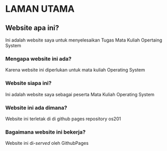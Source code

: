 # LAMAN UTAMA

## Website apa ini?
Ini adalah website saya untuk menyelesaikan Tugas Mata Kuliah Opertaing System

### Mengapa website ini ada?
Karena website ini diperlukan untuk mata kuliah Operating System

### Website siapa ini?
Ini adalah website saya sebagai peserta Mata Kuliah Operating System

### Website ini ada dimana?
Website ini terletak di di github pages repository os201

### Bagaimana website ini bekerja?
Website ini di-*served* oleh GithubPages
